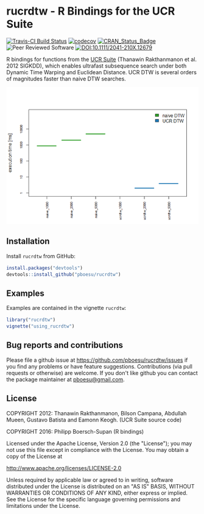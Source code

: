 rucrdtw - R Bindings for the UCR Suite
======================================

[![Travis-CI Build Status](https://api.travis-ci.org/pboesu/rucrdtw.svg?branch=master)](https://travis-ci.org/pboesu/rucrdtw) [![codecov](https://codecov.io/gh/pboesu/rucrdtw/branch/master/graph/badge.svg)](https://codecov.io/gh/pboesu/rucrdtw) [![CRAN\_Status\_Badge](http://www.r-pkg.org/badges/version/deBInfer)](https://cran.r-project.org/package=deBInfer) ![Peer Reviewed Software](https://img.shields.io/badge/Peer%20Reviewed-%E2%9C%93-green.svg) [![DOI:10.1111/2041-210X.12679](https://img.shields.io/badge/DOI-10.1111%2F2041--210X.12679-blue.svg)](http://doi.org/10.1111/2041-210X.12679)

R bindings for functions from the [UCR Suite](http://www.cs.ucr.edu/~eamonn/UCRsuite.html) (Thanawin Rakthanmanon et al. 2012 SIGKDD), which enables ultrafast subsequence search under both Dynamic Time Warping and Euclidean Distance. UCR DTW is several orders of magnitudes faster than naive DTW searches.

![](inst/img/dtw-comparison-1.png)

Installation
------------

Install `rucrdtw` from GitHub:

``` r
install.packages("devtools")
devtools::install_github("pboesu/rucrdtw")
```

Examples
--------

Examples are contained in the vignette `rucrdtw`:

``` r
library("rucrdtw")
vignette("using_rucrdtw")
```

Bug reports and contributions
-----------------------------

Please file a github issue at <https://github.com/pboesu/rucrdtw/issues> if you find any problems or have feature suggestions. Contributions (via pull requests or otherwise) are welcome. If you don't like github you can contact the package maintainer at <pboesu@gmail.com>.

License
-------

COPYRIGHT 2012: Thanawin Rakthanmanon, Bilson Campana, Abdullah Mueen, Gustavo Batista and Eamonn Keogh. (UCR Suite source code)

COPYRIGHT 2016: Philipp Boersch-Supan (R bindings)

Licensed under the Apache License, Version 2.0 (the "License"); you may not use this file except in compliance with the License. You may obtain a copy of the License at

<http://www.apache.org/licenses/LICENSE-2.0>

Unless required by applicable law or agreed to in writing, software distributed under the License is distributed on an "AS IS" BASIS, WITHOUT WARRANTIES OR CONDITIONS OF ANY KIND, either express or implied. See the License for the specific language governing permissions and limitations under the License.
